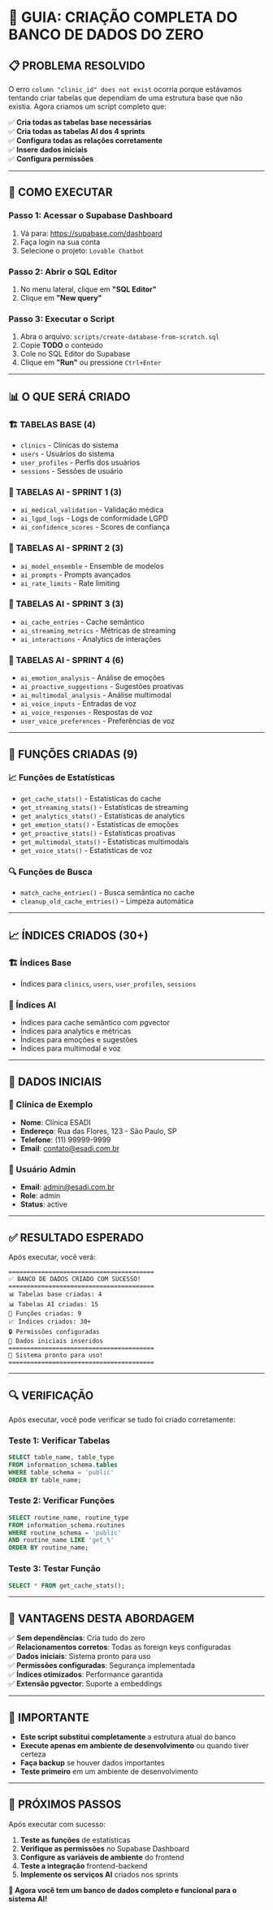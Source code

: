 # 🚀 **GUIA: CRIAÇÃO COMPLETA DO BANCO DE DADOS DO ZERO**

## 📋 **PROBLEMA RESOLVIDO**

O erro `column "clinic_id" does not exist` ocorria porque estávamos tentando criar tabelas que dependiam de uma estrutura base que não existia. Agora criamos um script completo que:

✅ **Cria todas as tabelas base necessárias**  
✅ **Cria todas as tabelas AI dos 4 sprints**  
✅ **Configura todas as relações corretamente**  
✅ **Insere dados iniciais**  
✅ **Configura permissões**  

---

## 🎯 **COMO EXECUTAR**

### **Passo 1: Acessar o Supabase Dashboard**
1. Vá para: https://supabase.com/dashboard
2. Faça login na sua conta
3. Selecione o projeto: `Lovable Chatbot`

### **Passo 2: Abrir o SQL Editor**
1. No menu lateral, clique em **"SQL Editor"**
2. Clique em **"New query"**

### **Passo 3: Executar o Script**
1. Abra o arquivo: `scripts/create-database-from-scratch.sql`
2. Copie **TODO** o conteúdo
3. Cole no SQL Editor do Supabase
4. Clique em **"Run"** ou pressione `Ctrl+Enter`

---

## 📊 **O QUE SERÁ CRIADO**

### **🏗️ TABELAS BASE (4)**
- `clinics` - Clínicas do sistema
- `users` - Usuários do sistema
- `user_profiles` - Perfis dos usuários
- `sessions` - Sessões de usuário

### **🤖 TABELAS AI - SPRINT 1 (3)**
- `ai_medical_validation` - Validação médica
- `ai_lgpd_logs` - Logs de conformidade LGPD
- `ai_confidence_scores` - Scores de confiança

### **🤖 TABELAS AI - SPRINT 2 (3)**
- `ai_model_ensemble` - Ensemble de modelos
- `ai_prompts` - Prompts avançados
- `ai_rate_limits` - Rate limiting

### **🤖 TABELAS AI - SPRINT 3 (3)**
- `ai_cache_entries` - Cache semântico
- `ai_streaming_metrics` - Métricas de streaming
- `ai_interactions` - Analytics de interações

### **🤖 TABELAS AI - SPRINT 4 (6)**
- `ai_emotion_analysis` - Análise de emoções
- `ai_proactive_suggestions` - Sugestões proativas
- `ai_multimodal_analysis` - Análise multimodal
- `ai_voice_inputs` - Entradas de voz
- `ai_voice_responses` - Respostas de voz
- `user_voice_preferences` - Preferências de voz

---

## 🔧 **FUNÇÕES CRIADAS (9)**

### **📈 Funções de Estatísticas**
- `get_cache_stats()` - Estatísticas do cache
- `get_streaming_stats()` - Estatísticas de streaming
- `get_analytics_stats()` - Estatísticas de analytics
- `get_emotion_stats()` - Estatísticas de emoções
- `get_proactive_stats()` - Estatísticas proativas
- `get_multimodal_stats()` - Estatísticas multimodais
- `get_voice_stats()` - Estatísticas de voz

### **🔍 Funções de Busca**
- `match_cache_entries()` - Busca semântica no cache
- `cleanup_old_cache_entries()` - Limpeza automática

---

## 📈 **ÍNDICES CRIADOS (30+)**

### **🏗️ Índices Base**
- Índices para `clinics`, `users`, `user_profiles`, `sessions`

### **🤖 Índices AI**
- Índices para cache semântico com pgvector
- Índices para analytics e métricas
- Índices para emoções e sugestões
- Índices para multimodal e voz

---

## 📝 **DADOS INICIAIS**

### **🏥 Clínica de Exemplo**
- **Nome**: Clínica ESADI
- **Endereço**: Rua das Flores, 123 - São Paulo, SP
- **Telefone**: (11) 99999-9999
- **Email**: contato@esadi.com.br

### **👤 Usuário Admin**
- **Email**: admin@esadi.com.br
- **Role**: admin
- **Status**: active

---

## ✅ **RESULTADO ESPERADO**

Após executar, você verá:
```
========================================
✅ BANCO DE DADOS CRIADO COM SUCESSO!
========================================
📊 Tabelas base criadas: 4
📊 Tabelas AI criadas: 15
🔧 Funções criadas: 9
📈 Índices criados: 30+
🔒 Permissões configuradas
📝 Dados iniciais inseridos
========================================
🚀 Sistema pronto para uso!
========================================
```

---

## 🔍 **VERIFICAÇÃO**

Após executar, você pode verificar se tudo foi criado corretamente:

### **Teste 1: Verificar Tabelas**
```sql
SELECT table_name, table_type 
FROM information_schema.tables 
WHERE table_schema = 'public' 
ORDER BY table_name;
```

### **Teste 2: Verificar Funções**
```sql
SELECT routine_name, routine_type 
FROM information_schema.routines 
WHERE routine_schema = 'public' 
AND routine_name LIKE 'get_%'
ORDER BY routine_name;
```

### **Teste 3: Testar Função**
```sql
SELECT * FROM get_cache_stats();
```

---

## 🎉 **VANTAGENS DESTA ABORDAGEM**

✅ **Sem dependências**: Cria tudo do zero  
✅ **Relacionamentos corretos**: Todas as foreign keys configuradas  
✅ **Dados iniciais**: Sistema pronto para uso  
✅ **Permissões configuradas**: Segurança implementada  
✅ **Índices otimizados**: Performance garantida  
✅ **Extensão pgvector**: Suporte a embeddings  

---

## 🚨 **IMPORTANTE**

- **Este script substitui completamente** a estrutura atual do banco
- **Execute apenas em ambiente de desenvolvimento** ou quando tiver certeza
- **Faça backup** se houver dados importantes
- **Teste primeiro** em um ambiente de desenvolvimento

---

## 🎯 **PRÓXIMOS PASSOS**

Após executar com sucesso:

1. **Teste as funções** de estatísticas
2. **Verifique as permissões** no Supabase Dashboard
3. **Configure as variáveis de ambiente** do frontend
4. **Teste a integração** frontend-backend
5. **Implemente os serviços AI** criados nos sprints

**🚀 Agora você tem um banco de dados completo e funcional para o sistema AI!** 